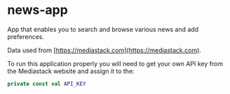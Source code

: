 # news-app
App that enables you to search and browse various news and add preferences.

Data used from [https://mediastack.com](https://mediastack.com).

To run this application properly you will need to get your own API key from the Mediastack website and assign it to the:
```kotlin
private const val API_KEY
```
